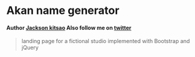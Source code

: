 #  Akan name generator 

#### Author [Jackson kitsao](https://github.com/jkitsao) Also follow me on [twitter](www.twitter.com/Jacksonkitsao5)


> landing page for a fictional studio implemented with Bootstrap and jQuery  

